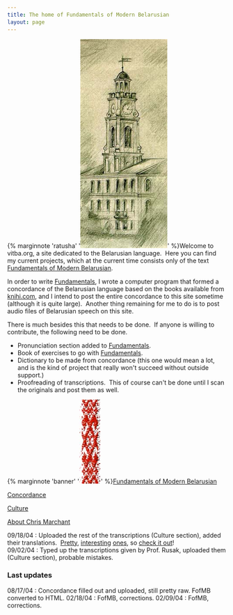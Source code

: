 ```yaml
---
title: The home of Fundamentals of Modern Belarusian
layout: page
---
```


{% marginnote 'ratusha' '![Ratusha](ratusha.jpg)' %}Welcome to vitba.org, a site dedicated to the
Belarusian language.  Here you can find my current projects, which at
the current time consists only of the text
[<span style="text-decoration: underline;">Fundamentals of Modern
Belarusian</span>](fofmb/fofmb.html).  
  
In order to write
[<span style="text-decoration: underline;">Fundamentals</span>](fofmb/fofmb.html),
I wrote a computer program that formed a concordance of the Belarusian
language based on the books available from
[knihi.com](http://www.knihi.com/), and I intend to post the entire
concordance to this site sometime (although it is quite large).  Another
thing remaining for me to do is to post audio files of Belarusian speech
on this site.  
  
There is much besides this that needs to be done.  If anyone is
willing to contribute, the following need to be done.  

  - Pronunciation section added to
    [<span style="text-decoration: underline;">Fundamentals</span>](fofmb/fofmb.html).
  - Book of exercises to go with
    [<span style="text-decoration: underline;">Fundamentals</span>](fofmb/fofmb.html).
  - Dictionary to be made from concordance (this one would mean a lot,
    and is the kind of project that really won't succeed without outside
    support.)
  - Proofreading of transcriptions.  This of course can't be done until
    I scan the originals and post them as well.  

{% marginnote 'banner' '![banner](banner.jpg)' %}[Fundamentals of Modern Belarusian](fofmb/fofmb.html)  

[Concordance](concordance/concordance.html)  

[Culture](culture/culture.html)  

[About Chris Marchant](aboutthe/chris_marchant.html)

  
  
09/18/04 : Uploaded the rest of the transcriptions (Culture section), added their translations.  [Pretty](culture/transcriptions/dzyonnik_5_brygady/lyric_lyonya.html),
[interesting](culture/transcriptions/dzyonnik_5_brygady/text_4.html) [ones](culture/transcriptions/dzyonnik_5_brygady/vyalikaya_vobryna_village.html), so [check it
out](culture/transcriptions/dzyonnik_5_brygady/fifth_brigade.html)\!  
09/02/04 : Typed up the transcriptions given by Prof. Rusak, uploaded them (Culture section), probable mistakes.



### Last updates

08/17/04 : Concordance filled out and uploaded, still pretty raw. FofMB converted to HTML.
02/18/04 : FofMB, corrections.
02/09/04 : FofMB, corrections.
